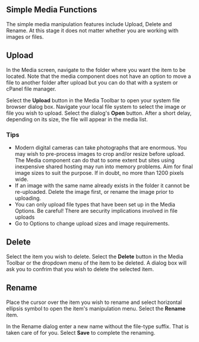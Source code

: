 <!-- Filename: J4.x:Media:_Upload_Delete_Rename / Display title: Upload Delete Rename -->

## Simple Media Functions

The simple media manipulation features include Upload, Delete and Rename. At
this stage it does not matter whether you are working with images or files.

## Upload

In the Media screen, navigate to the folder where you want the item to
be located. Note that the media component does not have an option to
move a file to another folder after upload but you can do that with a
system or cPanel file manager.

Select the **Upload** button in the Media Toolbar to open your system
file browser dialog box. Navigate your local file system to select the
image or file you wish to upload. Select the dialog's **Open** button.
After a short delay, depending on its size, the file will appear in the
media list.

### Tips

- Modern digital cameras can take photographs that are enormous. You may
  wish to pre-process images to crop and/or resize before upload. The
  Media component can do that to some extent but sites using inexpensive
  shared hosting may run into memory problems. Aim for final image sizes
  to suit the purpose. If in doubt, no more than 1200 pixels wide.
- If an image with the same name already exists in the folder it cannot
  be re-uploaded. Delete the image first, or rename the image prior to
  uploading.
- You can only upload file types that have been set up in the Media
  Options. Be careful! There are security implications involved in file
  uploads
- Go to Options to change upload sizes and image requirements.

## Delete

Select the item you wish to delete. Select the **Delete** button in the Media
Toolbar or the dropdown menu of the item to be deleted. A dialog box will ask
you to confrim that you wish to delete the selected item.

## Rename

Place the cursor over the item you wish to rename and select horizontal
ellipsis symbol to open the item's manipulation menu. Select the **Rename**
item.

In the Rename dialog enter a new name without the file-type suffix. That
is taken care of for you. Select **Save** to complete the renaming.
